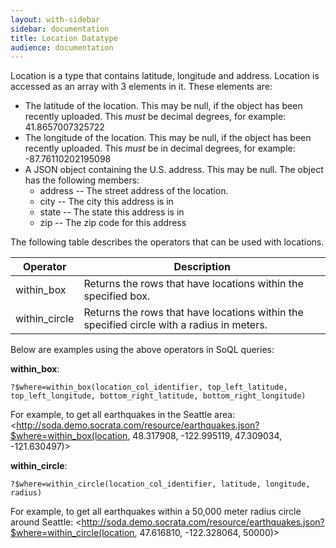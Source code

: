 ```yaml
---
layout: with-sidebar
sidebar: documentation 
title: Location Datatype
audience: documentation
---
```


Location is a type that contains latitude, longitude and address. Location is accessed as an array with 3 elements in it.  These elements are:

* The latitude of the location.  This may be null, if the object has been recently uploaded.  This _must_ be decimal degrees, for example: 41.8657007325722
* The longitude of the location.  This may be null, if the object has been recently uploaded.  This _must_ be in decimal degrees, for example: -87.76110202195098
* A JSON object containing the U.S. address.  This may be null.  The object has the following members:
    * address -- The street address of the location.
    * city -- The city this address is in
    * state -- The state this address is in
    * zip -- The zip code for this address

The following table describes the operators that can be used with locations. 

|Operator|Description|
|---|---|
|within_box| Returns the rows that have locations within the specified box.| 
|within_circle| Returns the rows that have locations within the specified circle with a radius in meters.|  


Below are examples using the above operators in SoQL queries:

**within_box**:

    ?$where=within_box(location_col_identifier, top_left_latitude, top_left_longitude, bottom_right_latitude, bottom_right_longitude)

For example, to get all earthquakes in the Seattle area: 
<http://soda.demo.socrata.com/resource/earthquakes.json?$where=within_box(location, 48.317908, -122.995119, 47.309034, -121.630497)>

**within_circle**:

    ?$where=within_circle(location_col_identifier, latitude, longitude, radius)

For example, to get all earthquakes within a 50,000 meter radius circle around Seattle: 
<http://soda.demo.socrata.com/resource/earthquakes.json?$where=within_circle(location, 47.616810, -122.328064, 50000)>

